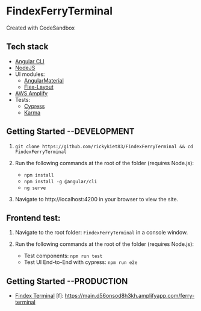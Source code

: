 # FindexFerryTerminal
Created with CodeSandbox


## Tech stack

- [Angular CLI][cli]
- [NodeJS][nodejs]
- UI modules:
  - [AngularMaterial][angular-material]
  - [Flex-Layout][angular-flex-layout]
- [AWS Amplify][aws-amplify]
- Tests:
   - [Cypress][cypress]
   - [Karma][karma]

[cli]: https://cli.angular.io/
[nodejs]: https://nodejs.org/
[angular-material]: https://material.angular.io/
[angular-flex-layout]: https://github.com/angular/flex-layout/
[aws-amplify]: https://aws.amazon.com/amplify/
[cypress]: https://www.cypress.io/
[karma]: https://karma-runner.github.io/latest/index.html


## Getting Started --DEVELOPMENT
1. `git clone https://github.com/rickykiet83/FindexFerryTerminal && cd FindexFerryTerminal`
2. Run the following commands at the root of the folder (requires Node.js):
   - `npm install`
   - `npm install -g @angular/cli`
   - `ng serve`

3. Navigate to http://localhost:4200 in your browser to view the site.

## Frontend test:

1. Navigate to the root folder: `FindexFerryTerminal` in a console window.
2. Run the following commands at the root of the folder (requires Node.js):

   - Test components: `npm run test`
   - Test UI End-to-End with cypress: `npm run e2e`


## Getting Started --PRODUCTION
- [Findex Terminal][cli]
[f]: https://main.d56onsod8h3kh.amplifyapp.com/ferry-terminal